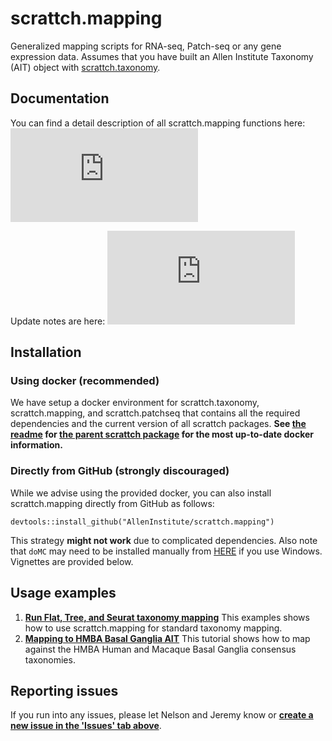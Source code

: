 # scrattch.mapping

Generalized mapping scripts for RNA-seq, Patch-seq or any gene expression data. Assumes that you have built an Allen Institute Taxonomy (AIT) object with [scrattch.taxonomy](https://github.com/AllenInstitute/scrattch.taxonomy).

## Documentation

You can find a detail description of all scrattch.mapping functions here: ![Documentation](https://github.com/AllenInstitute/scrattch-mapping/blob/main/scrattch.mapping_0.1.pdf)

Update notes are here: ![Versions](https://github.com/AllenInstitute/scrattch-mapping/blob/dev_njj/VERSIONS.md)

## Installation

### Using docker (recommended)
We have setup a docker environment for scrattch.taxonomy, scrattch.mapping, and scrattch.patchseq that contains all the required dependencies and the current version of all scrattch packages. **See [the readme](https://github.com/AllenInstitute/scrattch/blob/master/README.md#using-docker) for [the parent scrattch package](https://github.com/AllenInstitute/scrattch) for the most up-to-date docker information.**

### Directly from GitHub (strongly discouraged)

While we advise using the provided docker, you can also install scrattch.mapping directly from GitHub as follows:

```
devtools::install_github("AllenInstitute/scrattch.mapping")
```

This strategy **might not work** due to complicated dependencies. Also note that `doMC` may need to be installed manually from [HERE](https://r-forge.r-project.org/R/?group_id=947) if you use Windows. Vignettes are provided below.

## Usage examples

1. [**Run Flat, Tree, and Seurat taxonomy mapping**](https://github.com/AllenInstitute/scrattch-mapping/blob/main/examples/mapping.md) This examples shows how to use scrattch.mapping for standard taxonomy mapping.
2. [**Mapping to HMBA Basal Ganglia AIT**](https://github.com/AllenInstitute/scrattch-mapping/blob/main/examples/mapping_BasalGanglia.md) This tutorial shows how to map against the HMBA Human and Macaque Basal Ganglia consensus taxonomies.

## Reporting issues

If you run into any issues, please let Nelson and Jeremy know or [**create a new issue in the 'Issues' tab above**](https://github.com/AllenInstitute/scrattch-mapping/issues).

